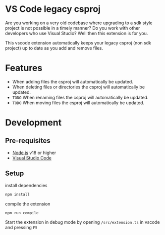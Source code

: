 # VS Code legacy csproj

Are you working on a very old codebase where upgrading to a sdk style project is not possible in a timely manner?
Do you work with other developers who use Visual Studio? Well then this extension is for you.

This vscode extension automatically keeps your legacy csproj (non sdk project) up to date as you add and remove files.

# Features

- When adding files the csproj will automatically be updated.
- When deleting files or directories the csproj will automatically be updated.
- `TODO` When renaming files the csproj will automatically be updated.
- `TODO` When moving files the csproj will automatically be updated.

# Development

## Pre-requisites

- [Node.js](https://nodejs.org/en/) v18 or higher
- [Visual Studio Code](https://code.visualstudio.com/)

## Setup

install dependencies

```bash
npm install
```

compile the extension

```bash
npm run compile
```

Start the extension in debug mode by opening `/src/extension.ts` in vscode and pressing `F5`
